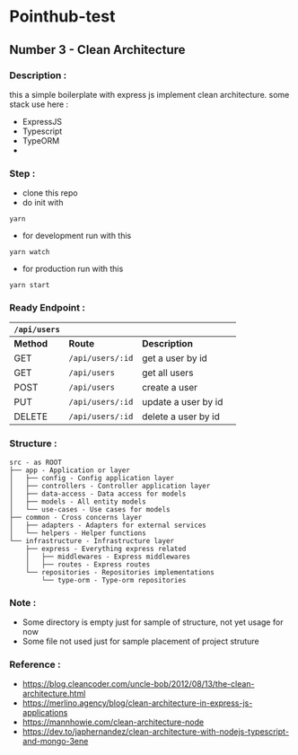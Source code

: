 # Pointhub-test

## Number 3 - Clean Architecture

### Description :
this a simple boilerplate with express js implement clean architecture. some stack use here :

- ExpressJS
- Typescript
- TypeORM
- 

### Step :
- clone this repo
- do init with 
```
yarn
```

- for development run with this
```
yarn watch
```

- for production run with this
```
yarn start
```

### Ready Endpoint :

|`/api/users`||||
|-|-|-|-|
|**Method**|**Route**|**Description**|
|GET|`/api/users/:id`|get a user by id|
|GET|`/api/users`|get all users|
|POST|`/api/users`|create a user|
|PUT|`/api/users/:id`|update a user by id|
|DELETE|`/api/users/:id`|delete a user by id|


### Structure :
```
src - as ROOT
├── app - Application or layer
│   ├── config - Config application layer
│   ├── controllers - Controller application layer
│   ├── data-access - Data access for models
│   ├── models - All entity models
│   └── use-cases - Use cases for models
├── common - Cross concerns layer
│   ├── adapters - Adapters for external services
│   └── helpers - Helper functions
└── infrastructure - Infrastructure layer
    ├── express - Everything express related
    │   ├── middlewares - Express middlewares
    │   ├── routes - Express routes
    └── repositories - Repositories implementations
        └── type-orm - Type-orm repositories
```

### Note :
- Some directory is empty just for sample of structure, not yet usage for now
- Some file not used just for sample placement of project struture

### Reference :
- https://blog.cleancoder.com/uncle-bob/2012/08/13/the-clean-architecture.html
- https://merlino.agency/blog/clean-architecture-in-express-js-applications
- https://mannhowie.com/clean-architecture-node
- https://dev.to/japhernandez/clean-architecture-with-nodejs-typescript-and-mongo-3ene
